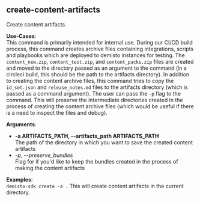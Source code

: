 
## create-content-artifacts
Create content artifacts.

**Use-Cases**:  
This command is primarily intended for internal use. During our CI/CD build process, this command creates archive files containing integrations, scripts and playbooks which are deployed to demisto instances for testing. The `content_new.zip`, `content_test.zip`, and `content_packs.zip` files are created and moved to the directory passed as an argument to the command (in a circleci build, this should be the path to the artifacts directory). In addition to creating the content archive files, this command tries to copy the `id_set.json` and `release_notes.md` files to the artifacts directory (which is passed as a command argument). The user can pass the `-p` flag to the command. This will preserve the intermediate directories created in the process of creating the content archive files (which would be useful if there is a need to inspect the files and debug).

**Arguments**:
* **-a ARTIFACTS_PATH, --artifacts_path ARTIFACTS_PATH**  
The path of the directory in which you want to save the created content artifacts
* *-p, --preserve_bundles*  
Flag for if you'd like to keep the bundles created in the process of making the content artifacts

**Examples**:  
`demisto-sdk create -a .`
This will create content artifacts in the current directory.
